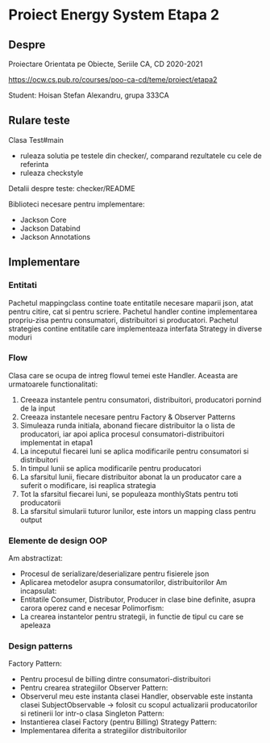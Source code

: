# Proiect Energy System Etapa 2

## Despre

Proiectare Orientata pe Obiecte, Seriile CA, CD
2020-2021

<https://ocw.cs.pub.ro/courses/poo-ca-cd/teme/proiect/etapa2>

Student: Hoisan Stefan Alexandru, grupa 333CA

## Rulare teste

Clasa Test#main
  * ruleaza solutia pe testele din checker/, comparand rezultatele cu cele de referinta
  * ruleaza checkstyle

Detalii despre teste: checker/README

Biblioteci necesare pentru implementare:
* Jackson Core 
* Jackson Databind 
* Jackson Annotations

## Implementare

### Entitati

Pachetul mappingclass contine toate entitatile necesare maparii json, atat pentru
citire, cat si pentru scriere.  Pachetul handler contine implementarea propriu-zisa pentru consumatori, distribuitori si producatori.  Pachetul strategies contine entitatile care implementeaza interfata Strategy in
diverse moduri

### Flow

Clasa care se ocupa de intreg flowul temei este Handler. Aceasta are urmatoarele
functionalitati:
1) Creeaza instantele pentru consumatori, distribuitori, producatori pornind de la input
2) Creeaza instantele necesare pentru Factory & Observer Patterns
3) Simuleaza runda initiala, abonand fiecare distribuitor la o lista de producatori, iar
apoi aplica procesul consumatori-distribuitori implementat in etapa1
4) La inceputul fiecarei luni se aplica modificarile pentru consumatori si distribuitori
5) In timpul lunii se aplica modificarile pentru producatori
6) La sfarsitul lunii, fiecare distribuitor abonat la un producator care a suferit o
modificare, isi reaplica strategia
7) Tot la sfarsitul fiecarei luni, se populeaza monthlyStats pentru toti producatorii
8) La sfarsitul simularii tuturor lunilor, este intors un mapping class pentru output

### Elemente de design OOP

Am abstractizat:
* Procesul de serializare/deserializare pentru fisierele json
* Aplicarea metodelor asupra consumatorilor, distribuitorilor  Am incapsulat:
* Entitatile Consumer, Distributor, Producer in clase bine definite, asupra carora
operez cand e necesar  Polimorfism:
* La crearea instantelor pentru strategii, in functie de tipul cu care se apeleaza

### Design patterns

Factory Pattern:
* Pentru procesul de billing dintre consumatori-distribuitori
* Pentru crearea strategiilor  Observer Pattern:
* Observerul meu este instanta clasei Handler, observable este instanta clasei
SubjectObservable -> folosit cu scopul actualizarii producatorilor si retinerii
lor intr-o clasa  Singleton Pattern:
* Instantierea clasei Factory (pentru Billing)  Strategy Pattern:
* Implementarea diferita a strategiilor distribuitorilor